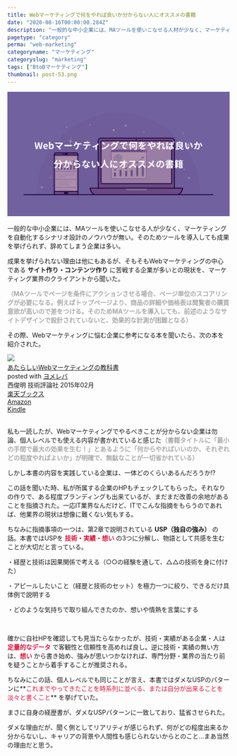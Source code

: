 ```yaml
---
title: Webマーケティングで何をやれば良いか分からない人にオススメの書籍
date: "2020-08-16T00:00:00.284Z"
description: "一般的な中小企業には、MAツールを使いこなせる人材が少なく、マーケティングを自動化するシナリオの設計ノウハウが無い。そのためツールを導入しても成果を挙げられず、辞めてしまう企業が多い。"
pagetype: "category"
perma: "web-marketing"
categoryname: "マーケティング"
categoryslug: "marketing"
tags: ["BtoBマーケティング"]
thumbnail: post-53.png
---
```


![](./post-53.png)

一般的な中小企業には、MAツールを使いこなせる人が少なく、マーケティングを自動化するシナリオ設計のノウハウが無い。そのためツールを導入しても成果を挙げられず、辞めてしまう企業は多い。

成果を挙げられない理由は他にもあるが、そもそもWebマーケティングの中心である **サイト作り・コンテンツ作り** に苦戦する企業が多いとの現状を、マーケティング業界のクライアントから聞いた。

<span style="color: darkgray; font-weight: bold;">（MAツールでページを条件にアクションさせる場合、ページ単位のスコアリングが必要になる。例えばトップページより、商品の詳細や価格表は閲覧者の購買意欲が高いので差をつける。そのためMAツールを導入しても、前述のようなサイトデザインで設計されていないと、効果的な計測が困難となる）</span>

その際、Webマーケティングに悩む企業に参考になる本を聞いたら、次の本を紹介された。

<div class="cstmreba"><div class="booklink-box"><div class="booklink-image"><a href="https://hb.afl.rakuten.co.jp/hgc/146fe51c.1fd043a3.146fe51d.605dc196/yomereba_main_202008151750078065?pc=http%3A%2F%2Fbooks.rakuten.co.jp%2Frb%2F13070114%2F%3Fscid%3Daf_ich_link_urltxt%26m%3Dhttp%3A%2F%2Fm.rakuten.co.jp%2Fev%2Fbook%2F" target="_blank" ><img src="https://thumbnail.image.rakuten.co.jp/@0_mall/book/cabinet/1180/9784774171180.jpg?_ex=150x150" style="border: none;" /></a></div><div class="booklink-info"><div class="booklink-name"><a href="https://hb.afl.rakuten.co.jp/hgc/146fe51c.1fd043a3.146fe51d.605dc196/yomereba_main_202008151750078065?pc=http%3A%2F%2Fbooks.rakuten.co.jp%2Frb%2F13070114%2F%3Fscid%3Daf_ich_link_urltxt%26m%3Dhttp%3A%2F%2Fm.rakuten.co.jp%2Fev%2Fbook%2F" target="_blank" >あたらしいWebマーケティングの教科書</a><div class="booklink-powered-date">posted with <a href="https://yomereba.com" rel="nofollow" target="_blank">ヨメレバ</a></div></div><div class="booklink-detail">西俊明 技術評論社 2015年02月    </div><div class="booklink-link2"><div class="shoplinkrakuten"><a href="https://hb.afl.rakuten.co.jp/hgc/146fe51c.1fd043a3.146fe51d.605dc196/yomereba_main_202008151750078065?pc=http%3A%2F%2Fbooks.rakuten.co.jp%2Frb%2F13070114%2F%3Fscid%3Daf_ich_link_urltxt%26m%3Dhttp%3A%2F%2Fm.rakuten.co.jp%2Fev%2Fbook%2F" target="_blank" >楽天ブックス</a></div><div class="shoplinkamazon"><a href="https://www.amazon.co.jp/exec/obidos/asin/4774171182/kanon123-22/" target="_blank" >Amazon</a></div><div class="shoplinkkindle"><a href="https://www.amazon.co.jp/gp/search?keywords=%E3%81%82%E3%81%9F%E3%82%89%E3%81%97%E3%81%84Web%E3%83%9E%E3%83%BC%E3%82%B1%E3%83%86%E3%82%A3%E3%83%B3%E3%82%B0%E3%81%AE%E6%95%99%E7%A7%91%E6%9B%B8&__mk_ja_JP=%83J%83%5E%83J%83i&url=node%3D2275256051&tag=kanon123-22" target="_blank" >Kindle</a></div>                              	  	  	  	  	</div></div><div class="booklink-footer"></div></div></div>
<br/>

私も一読したが、Webマーケティングでやるべきことが分からない企業は勿論、個人レベルでも使える内容が書かれていると感じた<span style="color: darkgray; font-weight: bold;">（書籍タイトルに「最小の手間で最大の効果を生む！」とあるように「何からやればいいのか、それぞれどの程度やればよいか」が明確で、無駄なことが一切省かれている）</span>

しかし本書の内容を実践している企業は、一体どのくらいあるんだろうか!?

この話を聞いた時、私が所属する企業のHPもチェックしてもらった。それなりの作りで、ある程度ブランディングも出来ているが、まだまだ改善の余地があることを指摘された。一応IT業界なんだけど、ITでこんな指摘をもらうのであれば、他業界の現状は想像に難くない気もする。

ちなみに指摘事項の一つは、第2章で説明されている **USP（独自の強み）** の話。本書ではUSPを **<span style="color: crimson;">技術・実績・想い</span>** の3つに分解し、物語として共感を生むことが大切だと言っている。

<div class="blackboard-box">
<p>・経歴と技術は因果関係で考える（○○の経験を通して、△△の技術を身に付けた）</p>
<p>・アピールしたいこと（経歴と技術のセット）を極力一つに絞り、できるだけ具体例で説明する</p>
<p>・どのような気持ちで取り組んできたのか、想いや情熱を言葉にする</p>
<div class="chalk1"></div>
<div class="chalk2"></div>
</div>
<br/>

確かに自社HPを確認しても見当たらなかったが、技術・実績がある企業・人は **<span style="color: crimson;">定量的なデータ</span>** で客観性と信頼性を高めれば良し。逆に技術・実績の無い方は、**<span style="color: crimson;">想い</span>** から書き始め、強みが思いつかなければ、専門分野・業界の当たり前を疑うことから着手することが推奨される。

ちなみにこの話、個人レベルでも同じことが言え、本書ではダメなUSPのパターンに**<span style="color: crimson;">これまでやってきたことを時系列に並べる、または自分が出来ることを淡々と書くこと</span>** を挙げていた。

まさに自身の経歴書が、ダメなUSPパターンに一致しており、猛省させられた。

ダメな理由だが、聞く側としてリアリティが感じられず、何がどの程度出来るか分からないし、キャリアの背景や人間性も感じられないからとのこと...まあ当然の理由だと思う。
